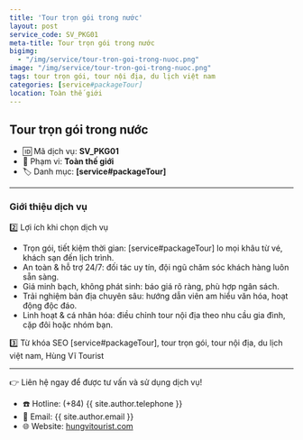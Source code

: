 ```yaml
---
title: 'Tour trọn gói trong nước'
layout: post
service_code: SV_PKG01
meta-title: Tour trọn gói trong nước
bigimg:
  - "/img/service/tour-tron-goi-trong-nuoc.png"
image: "/img/service/tour-tron-goi-trong-nuoc.png"
tags: tour trọn gói, tour nội địa, du lịch việt nam
categories: [service#packageTour]
location: Toàn thế giới
---
```


## Tour trọn gói trong nước

- 🆔 Mã dịch vụ: **SV_PKG01**
- 📍 Phạm vi: **Toàn thế giới**
- 🏷️ Danh mục: **[service#packageTour]**

---

### Giới thiệu dịch vụ

2️⃣ Lợi ích khi chọn dịch vụ
- Trọn gói, tiết kiệm thời gian: [service#packageTour] lo mọi khâu từ vé, khách sạn đến lịch trình.
- An toàn & hỗ trợ 24/7: đối tác uy tín, đội ngũ chăm sóc khách hàng luôn sẵn sàng.
- Giá minh bạch, không phát sinh: báo giá rõ ràng, phù hợp ngân sách.
- Trải nghiệm bản địa chuyên sâu: hướng dẫn viên am hiểu văn hóa, hoạt động độc đáo.
- Linh hoạt & cá nhân hóa: điều chỉnh tour nội địa theo nhu cầu gia đình, cặp đôi hoặc nhóm bạn.

3️⃣ Từ khóa SEO
[service#packageTour], tour trọn gói, tour nội địa, du lịch việt nam, Hùng Vĩ Tourist

---

👉 Liên hệ ngay để được tư vấn và sử dụng dịch vụ!

- ☎️ Hotline: (+84) {{ site.author.telephone }}
- 📧 Email: {{ site.author.email }}
- 🌐 Website: [hungvitourist.com](https://hungvitourist.com)

